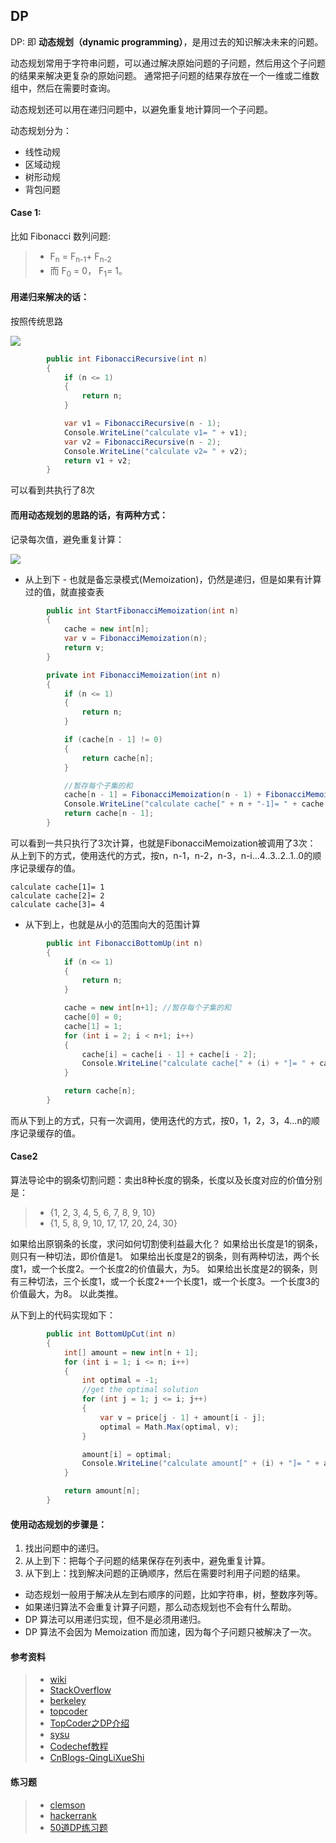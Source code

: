 ## DP

DP: 即 **动态规划（dynamic programming）**，是用过去的知识解决未来的问题。

动态规划常用于字符串问题，可以通过解决原始问题的子问题，然后用这个子问题的结果来解决更复杂的原始问题。 
通常把子问题的结果存放在一个一维或二维数组中，然后在需要时查询。

动态规划还可以用在递归问题中，以避免重复地计算同一个子问题。 

动态规划分为：
- 线性动规
- 区域动规
- 树形动规
- 背包问题

#### Case 1:

比如 Fibonacci 数列问题:
> - F<sub>n</sub> = F<sub>n-1</sub>+ F<sub>n-2</sub> 
> - 而 F<sub>0</sub> = 0， F<sub>1</sub>= 1。 

#### 用递归来解决的话：
按照传统思路

![](https://www.interviewcake.com/images/svgs/fibonacci__binary_tree_recursive.svg)
```C#
        public int FibonacciRecursive(int n)
        {
            if (n <= 1)
            {
                return n;
            }

            var v1 = FibonacciRecursive(n - 1);
            Console.WriteLine("calculate v1= " + v1);
            var v2 = FibonacciRecursive(n - 2);
            Console.WriteLine("calculate v2= " + v2);
            return v1 + v2;
        }
```
可以看到共执行了8次

#### 而用动态规划的思路的话，有两种方式：

记录每次值，避免重复计算：

![](https://www.interviewcake.com/images/svgs/fibonacci__binary_tree_memoized.svg)

- 从上到下 - 也就是备忘录模式(Memoization)，仍然是递归，但是如果有计算过的值，就直接查表

``` C#
        public int StartFibonacciMemoization(int n)
        {
            cache = new int[n];
            var v = FibonacciMemoization(n);
            return v;
        }

        private int FibonacciMemoization(int n)
        {
            if (n <= 1)
            {
                return n;
            }

            if (cache[n - 1] != 0)
            {
                return cache[n];
            }

            //暂存每个子集的和
            cache[n - 1] = FibonacciMemoization(n - 1) + FibonacciMemoization(n - 2);
            Console.WriteLine("calculate cache[" + n + "-1]= " + cache[n - 1]);
            return cache[n - 1];
        }
```
可以看到一共只执行了3次计算，也就是FibonacciMemoization被调用了3次：
从上到下的方式，使用迭代的方式，按n，n-1，n-2，n-3，n-i...4..3..2..1..0的顺序记录缓存的值。
```
calculate cache[1]= 1
calculate cache[2]= 2
calculate cache[3]= 4
```


- 从下到上，也就是从小的范围向大的范围计算
``` C#
        public int FibonacciBottomUp(int n)
        {
            if (n <= 1)
            {
                return n;
            }

            cache = new int[n+1]; //暂存每个子集的和
            cache[0] = 0;
            cache[1] = 1;
            for (int i = 2; i < n+1; i++)
            {
                cache[i] = cache[i - 1] + cache[i - 2];
                Console.WriteLine("calculate cache[" + (i) + "]= " + cache[i]);
            }

            return cache[n];
        }
```

而从下到上的方式，只有一次调用，使用迭代的方式，按0，1，2，3，4...n的顺序记录缓存的值。

#### Case2

算法导论中的钢条切割问题：卖出8种长度的钢条，长度以及长度对应的价值分别是：
> - {1, 2, 3, 4, 5,  6,  7,  8,  9,  10}
> - {1, 5, 8, 9, 10, 17, 17, 20, 24, 30}

如果给出原钢条的长度，求问如何切割使利益最大化？
如果给出长度是1的钢条，则只有一种切法，即价值是1。
如果给出长度是2的钢条，则有两种切法，两个长度1，或一个长度2。一个长度2的价值最大，为5。
如果给出长度是2的钢条，则有三种切法，三个长度1，或一个长度2+一个长度1，或一个长度3。一个长度3的价值最大，为8。
以此类推。

从下到上的代码实现如下：
``` C#
        public int BottomUpCut(int n)
        {
            int[] amount = new int[n + 1];
            for (int i = 1; i <= n; i++)
            {
                int optimal = -1;
                //get the optimal solution
                for (int j = 1; j <= i; j++)
                {
                    var v = price[j - 1] + amount[i - j];
                    optimal = Math.Max(optimal, v);
                }

                amount[i] = optimal;
                Console.WriteLine("calculate amount[" + (i) + "]= " + amount[i]);
            }

            return amount[n];
        }
```

#### 使用动态规划的步骤是：

 1. 找出问题中的递归。
 2. 从上到下：把每个子问题的结果保存在列表中，避免重复计算。
 3. 从下到上：找到解决问题的正确顺序，然后在需要时利用子问题的结果。 
 
- 动态规划一般用于解决从左到右顺序的问题，比如字符串，树，整数序列等。
- 如果递归算法不会重复计算子问题，那么动态规划也不会有什么帮助。
- DP 算法可以用递归实现，但不是必须用递归。
- DP 算法不会因为 Memoization 而加速，因为每个子问题只被解决了一次。




#### 参考资料
> - [wiki](http://en.wikipedia.org/wiki/Dynamic_programming)
> - [StackOverflow](https://stackoverflow.com/questions/1065433/what-is-dynamic-programming)
> - [berkeley](http://www.cs.berkeley.edu/~vazirani/algorithms/chap6.pdf) 
> - [topcoder](http://www.topcoder.com/tc?d1=tutorials&d2=dynProg&module=Static)
> - [TopCoder之DP介绍](https://www.topcoder.com/community/competitive-programming/tutorials/dynamic-programming-from-novice-to-advanced/)
> - [sysu](http://sist.sysu.edu.cn/~isslxm/DSA/textbook/Skiena.-.TheAlgorithmDesignManual.pdf)
> - [Codechef教程](https://www.codechef.com/wiki/tutorial-dynamic-programming)
> - [CnBlogs-QingLiXueShi](https://www.cnblogs.com/mengwang024/p/4342796.html)

#### 练习题

> - [clemson](https://people.cs.clemson.edu/~bcdean/dp_practice/) 
> - [hackerrank](https://www.hackerrank.com/domains/algorithms/dynamic-programming)
> - [50道DP练习题](https://medium.com/@codingfreak/top-50-dynamic-programming-practice-problems-4208fed71aa3)
